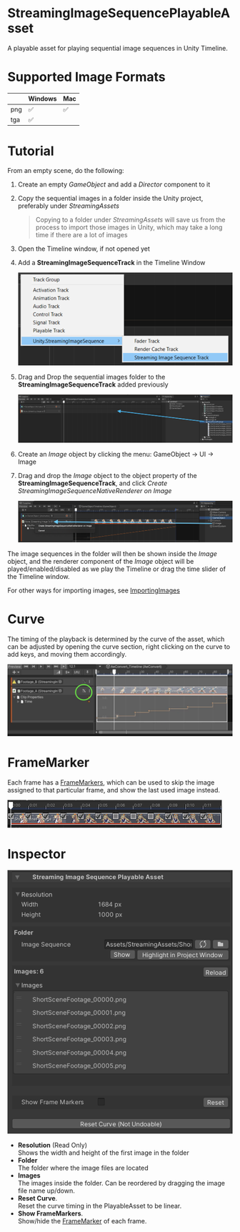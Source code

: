 # StreamingImageSequencePlayableAsset

A playable asset for playing sequential image sequences in Unity Timeline.

# Supported Image Formats


|             | Windows            | Mac                |
| ----------- | ------------------ | ------------------ |
| png         | :white_check_mark: | :white_check_mark: |    
| tga         | :white_check_mark: |                    |


# Tutorial 

From an empty scene, do the following:

1. Create an empty *GameObject* and add a *Director* component to it
1. Copy the sequential images in a folder inside the Unity project, preferably under *StreamingAssets*
   > Copying to a folder under *StreamingAssets* will save us from the process to import those images in Unity, which may take a long time if there are a lot of images
1. Open the Timeline window, if not opened yet
1. Add a **StreamingImageSequenceTrack** in the Timeline Window

   ![AddStreamingImageSequenceTrack](../images/AddStreamingImageSequenceTrack.png)
   
1. Drag and Drop the sequential images folder to the **StreamingImageSequenceTrack** added previously
 
   ![DragAndDropFolder](../images/DragAndDropFolder.png)
   
1. Create an *Image* object by clicking the menu: GameObject -> UI -> Image

1. Drag and drop the *Image* object to the object property of the **StreamingImageSequenceTrack**, and click *Create StreamingImageSequenceNativeRenderer on Image* 

   ![CreateStreamingImageSequenceNativeRenderer](../images/CreateStreamingImageSequenceNativeRenderer.png)


The image sequences in the folder will then be shown inside the *Image* object, 
and the renderer component of the *Image* object will be played/enabled/disabled 
as we play the Timeline or drag the time slider of the Timeline window.


For other ways for importing images, see [ImportingImages](ImportingImages.md)


# Curve

The timing of the playback is determined by the curve of the asset, which can be adjusted by
opening the curve section, right clicking on the curve to add keys, and moving them accordingly.

![StreamingImageSequenceCurve](../images/StreamingImageSequenceCurve.png)

# FrameMarker

Each frame has a [FrameMarkers](FrameMarkers.md), 
which can be used to skip the image assigned to that particular frame, and show the last used image instead.

![FrameMarker](../images/StreamingImageSequence_FrameMarker.png)

# Inspector
![StreamingImageSequencePlayableAsset](../images/StreamingImageSequencePlayableAssetInspector.png)

* **Resolution** (Read Only)  
  Shows the width and height of the first image in the folder
* **Folder**  
  The folder where the image files are located
* **Images**  
  The images inside the folder. 
  Can be reordered by dragging the image file name up/down.
* **Reset Curve**.  
  Reset the curve timing in the PlayableAsset to be linear.
* **Show FrameMarkers**.  
  Show/hide the [FrameMarker](FrameMarkers.md) of each frame.



